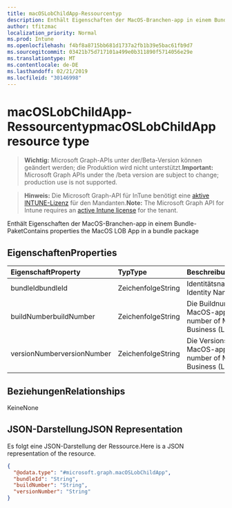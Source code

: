 ```yaml
---
title: macOSLobChildApp-Ressourcentyp
description: Enthält Eigenschaften der MacOS-Branchen-app in einem Bundle-Paket
author: tfitzmac
localization_priority: Normal
ms.prod: Intune
ms.openlocfilehash: f4bf8a8715bb681d1737a2fb1b39e5bac61fb9d7
ms.sourcegitcommit: 03421b75d717101a499e0b311890f5714056e29e
ms.translationtype: MT
ms.contentlocale: de-DE
ms.lasthandoff: 02/21/2019
ms.locfileid: "30146998"
---
```

# <a name="macoslobchildapp-resource-type"></a><span data-ttu-id="1a566-103">macOSLobChildApp-Ressourcentyp</span><span class="sxs-lookup"><span data-stu-id="1a566-103">macOSLobChildApp resource type</span></span>

> <span data-ttu-id="1a566-104">**Wichtig:** Microsoft Graph-APIs unter der/Beta-Version können geändert werden; die Produktion wird nicht unterstützt.</span><span class="sxs-lookup"><span data-stu-id="1a566-104">**Important:** Microsoft Graph APIs under the /beta version are subject to change; production use is not supported.</span></span>

> <span data-ttu-id="1a566-105">**Hinweis:** Die Microsoft Graph-API für InTune benötigt eine [aktive INTUNE-Lizenz](https://go.microsoft.com/fwlink/?linkid=839381) für den Mandanten.</span><span class="sxs-lookup"><span data-stu-id="1a566-105">**Note:** The Microsoft Graph API for Intune requires an [active Intune license](https://go.microsoft.com/fwlink/?linkid=839381) for the tenant.</span></span>

<span data-ttu-id="1a566-106">Enthält Eigenschaften der MacOS-Branchen-app in einem Bundle-Paket</span><span class="sxs-lookup"><span data-stu-id="1a566-106">Contains properties the MacOS LOB App in a bundle package</span></span>

## <a name="properties"></a><span data-ttu-id="1a566-107">Eigenschaften</span><span class="sxs-lookup"><span data-stu-id="1a566-107">Properties</span></span>
|<span data-ttu-id="1a566-108">Eigenschaft</span><span class="sxs-lookup"><span data-stu-id="1a566-108">Property</span></span>|<span data-ttu-id="1a566-109">Typ</span><span class="sxs-lookup"><span data-stu-id="1a566-109">Type</span></span>|<span data-ttu-id="1a566-110">Beschreibung</span><span class="sxs-lookup"><span data-stu-id="1a566-110">Description</span></span>|
|:---|:---|:---|
|<span data-ttu-id="1a566-111">bundleId</span><span class="sxs-lookup"><span data-stu-id="1a566-111">bundleId</span></span>|<span data-ttu-id="1a566-112">Zeichenfolge</span><span class="sxs-lookup"><span data-stu-id="1a566-112">String</span></span>|<span data-ttu-id="1a566-113">Identitätsname</span><span class="sxs-lookup"><span data-stu-id="1a566-113">The Identity Name.</span></span>|
|<span data-ttu-id="1a566-114">buildNumber</span><span class="sxs-lookup"><span data-stu-id="1a566-114">buildNumber</span></span>|<span data-ttu-id="1a566-115">Zeichenfolge</span><span class="sxs-lookup"><span data-stu-id="1a566-115">String</span></span>|<span data-ttu-id="1a566-116">Die Buildnummer der MacOS-app.</span><span class="sxs-lookup"><span data-stu-id="1a566-116">The build number of MacOS Line of Business (LoB) app.</span></span>|
|<span data-ttu-id="1a566-117">versionNumber</span><span class="sxs-lookup"><span data-stu-id="1a566-117">versionNumber</span></span>|<span data-ttu-id="1a566-118">Zeichenfolge</span><span class="sxs-lookup"><span data-stu-id="1a566-118">String</span></span>|<span data-ttu-id="1a566-119">Die Versionsnummer der MacOS-app.</span><span class="sxs-lookup"><span data-stu-id="1a566-119">The version number of MacOS Line of Business (LoB) app.</span></span>|

## <a name="relationships"></a><span data-ttu-id="1a566-120">Beziehungen</span><span class="sxs-lookup"><span data-stu-id="1a566-120">Relationships</span></span>
<span data-ttu-id="1a566-121">Keine</span><span class="sxs-lookup"><span data-stu-id="1a566-121">None</span></span>

## <a name="json-representation"></a><span data-ttu-id="1a566-122">JSON-Darstellung</span><span class="sxs-lookup"><span data-stu-id="1a566-122">JSON Representation</span></span>
<span data-ttu-id="1a566-123">Es folgt eine JSON-Darstellung der Ressource.</span><span class="sxs-lookup"><span data-stu-id="1a566-123">Here is a JSON representation of the resource.</span></span>
<!-- {
  "blockType": "resource",
  "@odata.type": "microsoft.graph.macOSLobChildApp"
}
-->
``` json
{
  "@odata.type": "#microsoft.graph.macOSLobChildApp",
  "bundleId": "String",
  "buildNumber": "String",
  "versionNumber": "String"
}
```





